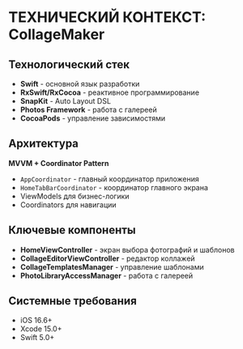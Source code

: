 # ТЕХНИЧЕСКИЙ КОНТЕКСТ: CollageMaker

## Технологический стек
- **Swift** - основной язык разработки
- **RxSwift/RxCocoa** - реактивное программирование
- **SnapKit** - Auto Layout DSL
- **Photos Framework** - работа с галереей
- **CocoaPods** - управление зависимостями

## Архитектура
**MVVM + Coordinator Pattern**
- `AppCoordinator` - главный координатор приложения
- `HomeTabBarCoordinator` - координатор главного экрана
- ViewModels для бизнес-логики
- Coordinators для навигации

## Ключевые компоненты
- **HomeViewController** - экран выбора фотографий и шаблонов
- **CollageEditorViewController** - редактор коллажей
- **CollageTemplatesManager** - управление шаблонами
- **PhotoLibraryAccessManager** - работа с галереей

## Системные требования
- iOS 16.6+
- Xcode 15.0+
- Swift 5.0+
